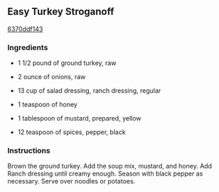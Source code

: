 ## Easy Turkey Stroganoff

[6370ddf143](http://www.food.com/recipe/easy-turkey-stroganoff-136676)

### Ingredients

 - 1 1/2 pound of ground turkey, raw

 - 2 ounce of onions, raw

 - 13 cup of salad dressing, ranch dressing, regular

 - 1 teaspoon of honey

 - 1 tablespoon of mustard, prepared, yellow

 - 12 teaspoon of spices, pepper, black

### Instructions

Brown the ground turkey. Add the soup mix, mustard, and honey. Add Ranch dressing until creamy enough. Season with black pepper as necessary. Serve over noodles or potatoes.